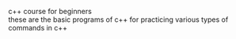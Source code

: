 c++ course for beginners
<br>
these are the basic programs of c++ for practicing various types of commands in c++
